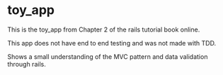 # toy_app
This is the toy_app from Chapter 2 of the rails tutorial book online.

This app does not have end to end testing and was not made with TDD.

Shows a small understanding of the MVC pattern and data validation through rails.

